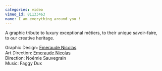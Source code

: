 ```yaml
---
categories: video
vimeo_id: 81133463
name: I am everything around you !
---
```


A graphic tribute to luxury exceptional métiers, to their unique savoir-faire, to our creative heritage.

Graphic Design: <a href="http://emeraude-nicolas.fr">Emeraude Nicolas</a>
<br>Art Direction: <a href="http://emeraude-nicolas.fr">Emeraude Nicolas</a>
<br>Direction: Noémie Sauvegrain
<br>Music: Faggy Dux